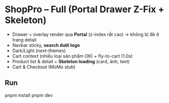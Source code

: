 # ShopPro – Full (Portal Drawer Z-Fix + Skeleton)

- Drawer + overlay render qua **Portal** (z-index rất cao) → không bị đè ở trang detail
- Navbar sticky, **search dưới logo**
- Dark/Light (next-themes)
- Cart context (nhiều loại sản phẩm OK) + fly-to-cart (1.0s)
- Product list & detail + **Skeleton loading** (card, ảnh, text)
- Cart & Checkout (MoMo stub)

## Run
pnpm install
pnpm dev
